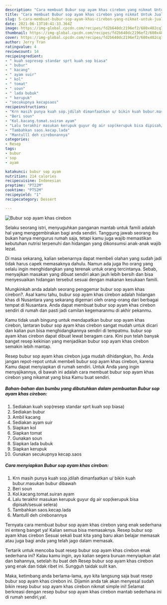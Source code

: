```yaml
---
description: "Cara membuat Bubur sop ayam khas cirebon yang nikmat Untuk Jualan"
title: "Cara membuat Bubur sop ayam khas cirebon yang nikmat Untuk Jualan"
slug: 5-cara-membuat-bubur-sop-ayam-khas-cirebon-yang-nikmat-untuk-jualan
date: 2021-06-13T10:41:33.364Z
image: https://img-global.cpcdn.com/recipes/fd2b640dc2196ef2/680x482cq70/bubur-sop-ayam-khas-cirebon-foto-resep-utama.jpg
thumbnail: https://img-global.cpcdn.com/recipes/fd2b640dc2196ef2/680x482cq70/bubur-sop-ayam-khas-cirebon-foto-resep-utama.jpg
cover: https://img-global.cpcdn.com/recipes/fd2b640dc2196ef2/680x482cq70/bubur-sop-ayam-khas-cirebon-foto-resep-utama.jpg
author: Jerry Tran
ratingvalue: 4
reviewcount: 14
recipeingredient:
- " kuah sopresep standar sprt kuah sop biasa"
- " bubur"
- " kacang"
- " ayam suir"
- " kol"
- " tomat"
- " soun"
- " lada bubuk"
- " kerupuk"
- "secukupnya kecapsaos"
recipeinstructions:
- "Krn masih punya kuah sop.jdilah dimanfaatkan u/ bikin kuah bubur.masukan bubur dibawah"
- "Beri soun"
- "Kol.kacang.tomat.suiran ayam"
- "Lalu terakhir masukan kerupuk guyur dg air sop(kerupuk bisa dipisah/sesuai selera)"
- "Tambahkan saos.kecap.lada"
- "Mantulll deh cirebonannya"
categories:
- Resep
tags:
- bubur
- sop
- ayam

katakunci: bubur sop ayam 
nutrition: 214 calories
recipecuisine: Indonesian
preptime: "PT22M"
cooktime: "PT52M"
recipeyield: "1"
recipecategory: Dessert

---
```



![Bubur sop ayam khas cirebon](https://img-global.cpcdn.com/recipes/fd2b640dc2196ef2/680x482cq70/bubur-sop-ayam-khas-cirebon-foto-resep-utama.jpg)

Selaku seorang istri, menyuguhkan panganan mantab untuk famili adalah hal yang menggembirakan bagi anda sendiri. Tanggung jawab seorang ibu bukan hanya mengurus rumah saja, tetapi kamu juga wajib memastikan kebutuhan nutrisi terpenuhi dan hidangan yang dikonsumsi anak-anak wajib lezat.

Di masa  sekarang, kalian sebenarnya dapat membeli olahan yang sudah jadi tidak harus capek memasaknya dahulu. Namun ada juga lho orang yang selalu ingin menghidangkan yang terenak untuk orang tercintanya. Sebab, menyajikan masakan yang dibuat sendiri akan jauh lebih bersih dan bisa menyesuaikan hidangan tersebut sesuai dengan makanan kesukaan famili. 



Mungkinkah anda adalah seorang penggemar bubur sop ayam khas cirebon?. Asal kamu tahu, bubur sop ayam khas cirebon adalah hidangan khas di Nusantara yang sekarang digemari oleh orang-orang dari berbagai tempat di Nusantara. Anda dapat membuat bubur sop ayam khas cirebon sendiri di rumah dan pasti jadi camilan kegemaranmu di akhir pekanmu.

Kamu tidak usah bingung untuk mendapatkan bubur sop ayam khas cirebon, lantaran bubur sop ayam khas cirebon sangat mudah untuk dicari dan kalian pun bisa menghidangkannya sendiri di tempatmu. bubur sop ayam khas cirebon dapat dibuat lewat beragam cara. Kini pun telah banyak banget resep kekinian yang menjadikan bubur sop ayam khas cirebon semakin lebih mantap.

Resep bubur sop ayam khas cirebon juga mudah dihidangkan, lho. Anda jangan repot-repot untuk membeli bubur sop ayam khas cirebon, karena Kamu dapat menyiapkan di rumah sendiri. Untuk Anda yang ingin menyajikannya, di bawah ini adalah cara membuat bubur sop ayam khas cirebon yang nikamat yang bisa Kamu buat sendiri.

<!--inarticleads1-->

##### Bahan-bahan dan bumbu yang dibutuhkan dalam pembuatan Bubur sop ayam khas cirebon:

1. Sediakan  kuah sop(resep standar sprt kuah sop biasa)
1. Sediakan  bubur
1. Ambil  kacang
1. Sediakan  ayam suir
1. Siapkan  kol
1. Siapkan  tomat
1. Gunakan  soun
1. Siapkan  lada bubuk
1. Siapkan  kerupuk
1. Gunakan secukupnya kecap.saos




<!--inarticleads2-->

##### Cara menyiapkan Bubur sop ayam khas cirebon:

1. Krn masih punya kuah sop.jdilah dimanfaatkan u/ bikin kuah bubur.masukan bubur dibawah
1. Beri soun
1. Kol.kacang.tomat.suiran ayam
1. Lalu terakhir masukan kerupuk guyur dg air sop(kerupuk bisa dipisah/sesuai selera)
1. Tambahkan saos.kecap.lada
1. Mantulll deh cirebonannya




Ternyata cara membuat bubur sop ayam khas cirebon yang enak sederhana ini enteng banget ya! Kalian semua bisa memasaknya. Resep bubur sop ayam khas cirebon Sesuai sekali buat kita yang baru akan belajar memasak atau juga bagi anda yang telah jago dalam memasak.

Tertarik untuk mencoba buat resep bubur sop ayam khas cirebon enak sederhana ini? Kalau kamu ingin, ayo kalian segera buruan menyiapkan alat dan bahannya, setelah itu buat deh Resep bubur sop ayam khas cirebon yang enak dan tidak ribet ini. Sungguh taidak sulit kan. 

Maka, ketimbang anda berlama-lama, ayo kita langsung saja buat resep bubur sop ayam khas cirebon ini. Dijamin anda tak akan menyesal sudah bikin resep bubur sop ayam khas cirebon nikmat simple ini! Selamat berkreasi dengan resep bubur sop ayam khas cirebon mantab sederhana ini di rumah sendiri,ya!.

